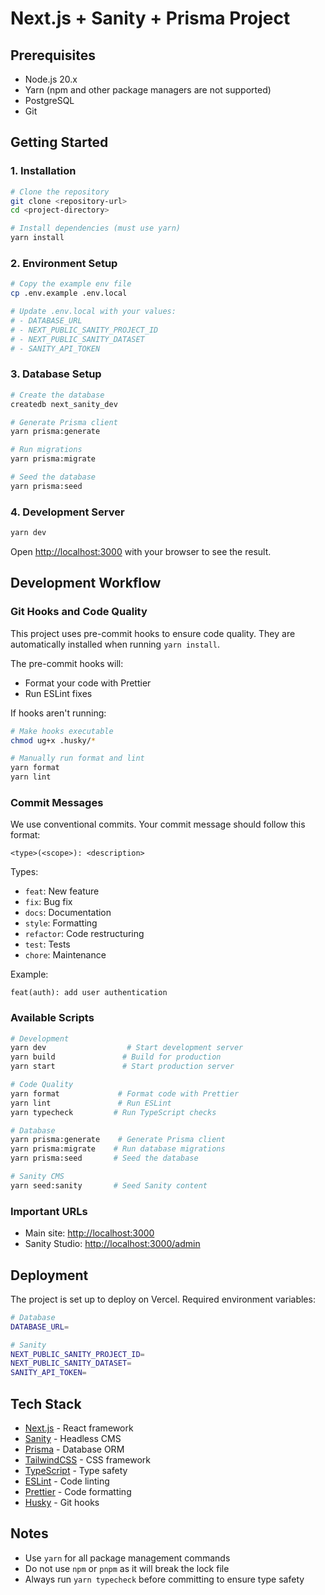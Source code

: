 # Next.js + Sanity + Prisma Project

## Prerequisites

- Node.js 20.x
- Yarn (npm and other package managers are not supported)
- PostgreSQL
- Git

## Getting Started

### 1. Installation

```bash
# Clone the repository
git clone <repository-url>
cd <project-directory>

# Install dependencies (must use yarn)
yarn install
```

### 2. Environment Setup

```bash
# Copy the example env file
cp .env.example .env.local

# Update .env.local with your values:
# - DATABASE_URL
# - NEXT_PUBLIC_SANITY_PROJECT_ID
# - NEXT_PUBLIC_SANITY_DATASET
# - SANITY_API_TOKEN
```

### 3. Database Setup

```bash
# Create the database
createdb next_sanity_dev

# Generate Prisma client
yarn prisma:generate

# Run migrations
yarn prisma:migrate

# Seed the database
yarn prisma:seed
```

### 4. Development Server

```bash
yarn dev
```

Open [http://localhost:3000](http://localhost:3000) with your browser to see the result.

## Development Workflow

### Git Hooks and Code Quality

This project uses pre-commit hooks to ensure code quality. They are automatically installed when running `yarn install`.

The pre-commit hooks will:

- Format your code with Prettier
- Run ESLint fixes

If hooks aren't running:

```bash
# Make hooks executable
chmod ug+x .husky/*

# Manually run format and lint
yarn format
yarn lint
```

### Commit Messages

We use conventional commits. Your commit message should follow this format:

```
<type>(<scope>): <description>
```

Types:

- `feat`: New feature
- `fix`: Bug fix
- `docs`: Documentation
- `style`: Formatting
- `refactor`: Code restructuring
- `test`: Tests
- `chore`: Maintenance

Example:

```
feat(auth): add user authentication
```

### Available Scripts

```bash
# Development
yarn dev                  # Start development server
yarn build               # Build for production
yarn start               # Start production server

# Code Quality
yarn format             # Format code with Prettier
yarn lint               # Run ESLint
yarn typecheck         # Run TypeScript checks

# Database
yarn prisma:generate    # Generate Prisma client
yarn prisma:migrate    # Run database migrations
yarn prisma:seed       # Seed the database

# Sanity CMS
yarn seed:sanity       # Seed Sanity content
```

### Important URLs

- Main site: [http://localhost:3000](http://localhost:3000)
- Sanity Studio: [http://localhost:3000/admin](http://localhost:3000/admin)

## Deployment

The project is set up to deploy on Vercel. Required environment variables:

```bash
# Database
DATABASE_URL=

# Sanity
NEXT_PUBLIC_SANITY_PROJECT_ID=
NEXT_PUBLIC_SANITY_DATASET=
SANITY_API_TOKEN=
```

## Tech Stack

- [Next.js](https://nextjs.org/) - React framework
- [Sanity](https://www.sanity.io/) - Headless CMS
- [Prisma](https://www.prisma.io/) - Database ORM
- [TailwindCSS](https://tailwindcss.com/) - CSS framework
- [TypeScript](https://www.typescriptlang.org/) - Type safety
- [ESLint](https://eslint.org/) - Code linting
- [Prettier](https://prettier.io/) - Code formatting
- [Husky](https://typicode.github.io/husky/) - Git hooks

## Notes

- Use `yarn` for all package management commands
- Do not use `npm` or `pnpm` as it will break the lock file
- Always run `yarn typecheck` before committing to ensure type safety
